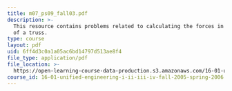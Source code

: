 ```yaml
---
title: m07_ps09_fall03.pdf
description: >-
  This resource contains problems related to calculating the forces in the bars
  of a truss.
type: course
layout: pdf
uid: 6ff4d3c0a1a05ac6bd14797d513ae8f4
file_type: application/pdf
file_location: >-
  https://open-learning-course-data-production.s3.amazonaws.com/16-01-unified-engineering-i-ii-iii-iv-fall-2005-spring-2006/6ff4d3c0a1a05ac6bd14797d513ae8f4_m07_ps09_fall03.pdf
course_id: 16-01-unified-engineering-i-ii-iii-iv-fall-2005-spring-2006
---
```


